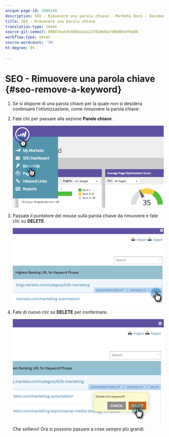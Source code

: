```yaml
---
unique-page-id: 2949240
description: SEO - Rimuovere una parola chiave - Marketo Docs - Documentazione prodotto
title: SEO - Rimuovere una parola chiave
translation-type: tm+mt
source-git-commit: 00887ea53e395bea3a11fd28e0ac98b085ef6ed8
workflow-type: tm+mt
source-wordcount: '70'
ht-degree: 0%

---
```



# SEO - Rimuovere una parola chiave {#seo-remove-a-keyword}

1. Se si dispone di una parola chiave per la quale non si desidera continuare l&#39;ottimizzazione, come rimuovere la parola chiave:
1. Fate clic per passare alla sezione **Parole chiave** .

   ![](assets/image2014-9-18-13-3a35-3a52.png)

1. Passate il puntatore del mouse sulla parola chiave da rimuovere e fate clic su **DELETE**.

   ![](assets/image2014-9-18-13-3a36-3a6.png)

1. Fate di nuovo clic su **DELETE** per confermare.

   ![](assets/image2014-9-18-13-3a36-3a11.png)

   Che sollievo! Ora si possono passare a cose sempre più grandi.

